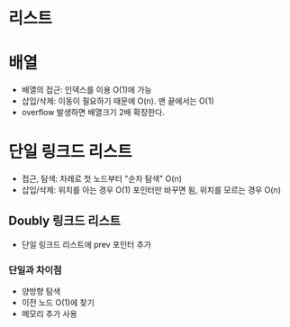 # 리스트

# 배열

- 배열의 접근: 인덱스를 이용 O(1)에 가능
- 삽입/삭제: 이동이 필요하기 때문에 O(n). 맨 끝에서는 O(1)
- overflow 발생하면 배열크기 2배 확장한다.

# 단일 링크드 리스트

- 접근, 탐색: 차례로 첫 노드부터 "순차 탐색" O(n)
- 삽입/삭제: 위치를 아는 경우 O(1) 포인터만 바꾸면 됨, 위치를 모르는 경우 O(n)

## Doubly 링크드 리스트

- 단일 링크드 리스트에 prev 포인터 추가

### 단일과 차이점

- 양방향 탐색
- 이전 노드 O(1)에 찾기
- 메모리 추가 사용